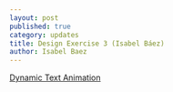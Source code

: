 ```yaml
---
layout: post
published: true
category: updates
title: Design Exercise 3 (Isabel Báez)
author: Isabel Baez
---
```



[Dynamic Text Animation](https://youtube.com/shorts/M35UAvxOvgY?feature=share)
